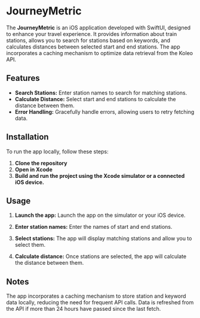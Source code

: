 # JourneyMetric

The **JourneyMetric** is an iOS application developed with SwiftUI, designed to enhance your travel experience. It provides information about train stations, allows you to search for stations based on keywords, and calculates distances between selected start and end stations. The app incorporates a caching mechanism to optimize data retrieval from the Koleo API.

## Features

- **Search Stations:** Enter station names to search for matching stations.
- **Calculate Distance:** Select start and end stations to calculate the distance between them.
- **Error Handling:** Gracefully handle errors, allowing users to retry fetching data.

## Installation

To run the app locally, follow these steps:

1. **Clone the repository**
2. **Open in Xcode**
3. **Build and run the project using the Xcode simulator or a connected iOS device.**

## Usage

1. **Launch the app:**
Launch the app on the simulator or your iOS device.

2. **Enter station names:**
Enter the names of start and end stations.

3. **Select stations:**
The app will display matching stations and allow you to select them.

4. **Calculate distance:**
Once stations are selected, the app will calculate the distance between them.

## Notes

The app incorporates a caching mechanism to store station and keyword data locally, reducing the need for frequent API calls.
Data is refreshed from the API if more than 24 hours have passed since the last fetch.
